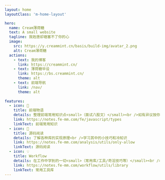 ```yaml
---
layout: home
layoutClass: 'm-home-layout'

hero:
  name: Cream薄荷糖
  text: A small website
  tagline: 我姓唐却塘塞不了你的心
  image:
    src: https://y.creammint.cn/basis/build-img/avatar_2.png
    alt: Cream薄荷糖
  actions:
    - text: 我的博客
      link: https://creammint.cn/
    - text: 薄荷糖毕设
      link: https://bs.creammint.cn/
      theme: alt
    - text: 前端导航
      link: /nav/
      theme: alt
    
features:
  - icon: 📖
    title: 前端物语
    details: 整理前端常用知识点<small>（面试八股文）</small><br />如有异议按你的理解为主，不接受反驳
    link: https://notes.fe-mm.com/fe/javascript/types
    linkText: 前端常用知识
  - icon: 📘
    title: 源码阅读
    details: 了解各种库的实现原理<br />学习其中的小技巧和冷知识
    link: https://notes.fe-mm.com/analysis/utils/only-allow
    linkText: 源码阅读
  - icon: 💡
    title: Workflow
    details: 在工作中学到的一切<small>（常用库/工具/奇淫技巧等）</small><br />配合 CV 大法来更好的摸鱼
    link: https://notes.fe-mm.com/workflow/utils/library
    linkText: 常用工具库
---
```


<style>
/*爱的魔力转圈圈*/
.m-home-layout .image-src:hover {
  transform: translate(-50%, -50%) rotate(666turn);
  transition: transform 59s 1s cubic-bezier(0.3, 0, 0.8, 1);
}

.m-home-layout .details small {
  opacity: 0.8;
}

.m-home-layout .bottom-small {
  display: block;
  margin-top: 2em;
  text-align: right;
}
</style>
